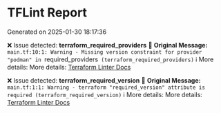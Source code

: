# TFLint Report
Generated on 2025-01-30 18:17:36

❌ Issue detected: **terraform_required_providers**
📝 **Original Message:** `main.tf:10:1: Warning - Missing version constraint for provider "podman" in `required_providers` (terraform_required_providers)`
ℹ️ More details: More details: [Terraform Linter Docs](https://github.com/terraform-linters/tflint-ruleset-terraform/blob/main/docs/rules/terraform_required_providers.md)

❌ Issue detected: **terraform_required_version**
📝 **Original Message:** `main.tf:1:1: Warning - terraform "required_version" attribute is required (terraform_required_version)`
ℹ️ More details: More details: [Terraform Linter Docs](https://github.com/terraform-linters/tflint-ruleset-terraform/blob/main/docs/rules/terraform_required_version.md)
